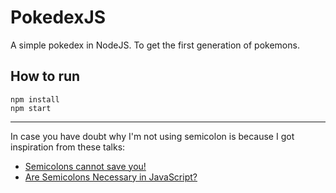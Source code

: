 # PokedexJS

A simple pokedex in NodeJS. To get the first generation of pokemons.

## How to run
```
npm install
npm start
```

----
In case you have doubt why I'm not using semicolon is because I got inspiration from these talks: 

- [Semicolons cannot save you!](https://www.youtube.com/watch?v=Qlr-FGbhKaI)
- [Are Semicolons Necessary in JavaScript?](https://www.youtube.com/watch?v=gsfbh17Ax9I)

